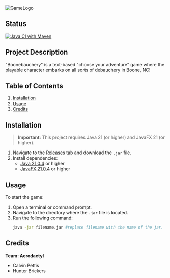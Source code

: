![GameLogo](https://github.com/ASU-Software-Engineering/aerodactyl-fall-2024/blob/main/src/main/resources/assets/Logo/logo3big.png)

## Status
[![Java CI with Maven](https://github.com/ASU-Software-Engineering/aerodactyl-fall-2024/actions/workflows/maven.yml/badge.svg)](https://github.com/ASU-Software-Engineering/aerodactyl-fall-2024/actions/workflows/maven.yml)

## Project Description
"Boonebauchery" is a text-based "choose your adventure" game where the playable character embarks on all sorts of debauchery in Boone, NC!

## Table of Contents
1. [Installation](#installation)
2. [Usage](#usage)
3. [Credits](#credits)

## Installation
> **Important:** This project requires Java 21 (or higher) and JavaFX 21 (or higher).

1. Navigate to the [Releases](https://github.com/ASU-Software-Engineering/aerodactyl-fall-2024/releases) tab and download the `.jar` file.
2. Install dependencies:
   - [Java 21.0.4](https://adoptium.net/temurin/archive/) or higher
   - [JavaFX 21.0.4](https://www.oracle.com/java/technologies/downloads/archive/#JavaFX) or higher

## Usage
To start the game:
1. Open a terminal or command prompt.
2. Navigate to the directory where the `.jar` file is located.
3. Run the following command:
   ```bash
   java -jar filename.jar #replace filename with the name of the jar.

## Credits
**Team: Aerodactyl**
- Calvin Pettis
- Hunter Brickers

